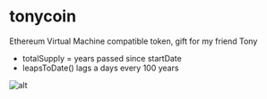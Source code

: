 # tonycoin
Ethereum Virtual Machine compatible token, gift for my friend Tony

- totalSupply = years passed since startDate
- leapsToDate() lags a days every 100 years

![alt](https://cdn2.vectorstock.com/i/thumb-large/44/96/mongolian-t-gr-g-coin-official-currency-of-vector-34484496.jpg)
